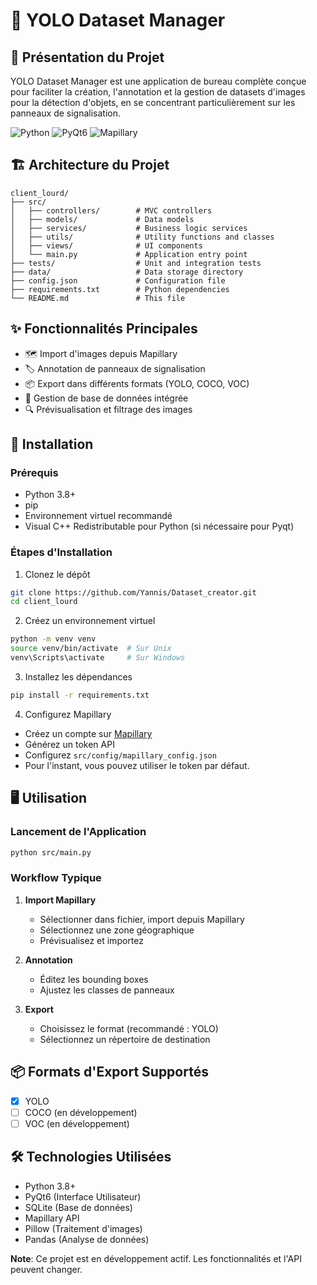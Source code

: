 # 🚦 YOLO Dataset Manager 

## 🌟 Présentation du Projet

YOLO Dataset Manager est une application de bureau complète conçue pour faciliter la création, l'annotation et la gestion de datasets d'images pour la détection d'objets, en se concentrant particulièrement sur les panneaux de signalisation.

![Python](https://img.shields.io/badge/Python-3.8+-blue.svg)
![PyQt6](https://img.shields.io/badge/UI-PyQt6-green.svg)
![Mapillary](https://img.shields.io/badge/API-Mapillary-orange.svg)

## 🏗️ Architecture du Projet

```
client_lourd/
├── src/
│   ├── controllers/        # MVC controllers
│   ├── models/             # Data models
│   ├── services/           # Business logic services
│   ├── utils/              # Utility functions and classes
│   ├── views/              # UI components
│   └── main.py             # Application entry point
├── tests/                  # Unit and integration tests
├── data/                   # Data storage directory
├── config.json             # Configuration file
├── requirements.txt        # Python dependencies
└── README.md               # This file
```

## ✨ Fonctionnalités Principales

- 🗺️ Import d'images depuis Mapillary
- 🏷️ Annotation de panneaux de signalisation
- 📦 Export dans différents formats (YOLO, COCO, VOC)
- 💾 Gestion de base de données intégrée
- 🔍 Prévisualisation et filtrage des images

## 🚀 Installation

### Prérequis

- Python 3.8+
- pip
- Environnement virtuel recommandé
- Visual C++ Redistributable pour Python (si nécessaire pour Pyqt)

### Étapes d'Installation

1. Clonez le dépôt
```bash
git clone https://github.com/Yannis/Dataset_creator.git
cd client_lourd
```

2. Créez un environnement virtuel
```bash
python -m venv venv
source venv/bin/activate  # Sur Unix
venv\Scripts\activate     # Sur Windows
```

3. Installez les dépendances
```bash
pip install -r requirements.txt
```

4. Configurez Mapillary
- Créez un compte sur [Mapillary](https://www.mapillary.com/)
- Générez un token API
- Configurez `src/config/mapillary_config.json`
- Pour l'instant, vous pouvez utiliser le token par défaut.

## 🖥️ Utilisation

### Lancement de l'Application
```bash
python src/main.py
```

### Workflow Typique

1. **Import Mapillary**
   - Sélectionner dans fichier, import depuis Mapillary
   - Sélectionnez une zone géographique
   - Prévisualisez et importez

2. **Annotation**
   - Éditez les bounding boxes
   - Ajustez les classes de panneaux

3. **Export**
   - Choisissez le format (recommandé : YOLO)
   - Sélectionnez un répertoire de destination

## 📦 Formats d'Export Supportés

- [x] YOLO
- [ ] COCO (en développement)
- [ ] VOC (en développement)

## 🛠️ Technologies Utilisées

- Python 3.8+
- PyQt6 (Interface Utilisateur)
- SQLite (Base de données)
- Mapillary API
- Pillow (Traitement d'images)
- Pandas (Analyse de données)


**Note**: Ce projet est en développement actif. Les fonctionnalités et l'API peuvent changer.
```
